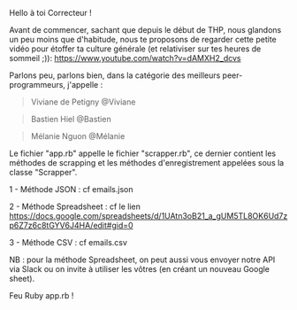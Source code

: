 
Hello à toi Correcteur !

Avant de commencer, sachant que depuis le début de THP, nous glandons un peu moins que d'habitude, nous te proposons de regarder cette petite vidéo pour étoffer ta culture générale (et relativiser sur tes heures de sommeil ;)): https://www.youtube.com/watch?v=dAMXH2_dcvs 

Parlons peu, parlons bien, dans la catégorie des meilleurs peer-programmeurs, j'appelle : 

> Viviane de Petigny @Viviane

> Bastien Hiel @Bastien

> Mélanie Nguon @Mélanie

Le fichier "app.rb" appelle le fichier "scrapper.rb", ce dernier contient les méthodes de scrapping et les méthodes d'enregistrement appelées sous la classe "Scrapper".

1 - Méthode JSON : cf emails.json

2 - Méthode Spreadsheet : cf le lien https://docs.google.com/spreadsheets/d/1UAtn3oB21_a_gUM5TL8OK6Ud7zp6Z7z6c8tGYV6J4HA/edit#gid=0 

3 - Méthode CSV : cf emails.csv

NB : pour la méthode Spreadsheet, on peut aussi vous envoyer notre API via Slack ou on invite à utiliser les vôtres (en créant un nouveau Google sheet). 

Feu Ruby app.rb !
